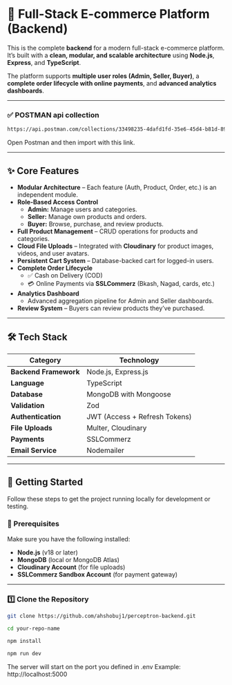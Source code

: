 # 🛒 Full-Stack E-commerce Platform (Backend)

This is the complete **backend** for a modern full-stack e-commerce platform.  
It’s built with a **clean, modular, and scalable architecture** using **Node.js**, **Express**, and **TypeScript**.  

The platform supports **multiple user roles (Admin, Seller, Buyer)**, a **complete order lifecycle with online payments**, and **advanced analytics dashboards**.

---

### ✅ POSTMAN api collection

```bash
https://api.postman.com/collections/33498235-4dafd1fd-35e6-45d4-b81d-89567bf01fd2?access_key=PMAT-01K8ZYKP5W3SA5DM0Q5F1K2H53
```

Open Postman and then import with this link.

---

## ✨ Core Features

- **Modular Architecture** – Each feature (Auth, Product, Order, etc.) is an independent module.
- **Role-Based Access Control**
  - **Admin:** Manage users and categories.
  - **Seller:** Manage own products and orders.
  - **Buyer:** Browse, purchase, and review products.
- **Full Product Management** – CRUD operations for products and categories.
- **Cloud File Uploads** – Integrated with **Cloudinary** for product images, videos, and user avatars.
- **Persistent Cart System** – Database-backed cart for logged-in users.
- **Complete Order Lifecycle**
  - ✅ Cash on Delivery (COD)
  - 💳 Online Payments via **SSLCommerz** (Bkash, Nagad, cards, etc.)
- **Analytics Dashboard**
  - Advanced aggregation pipeline for Admin and Seller dashboards.
- **Review System** – Buyers can review products they’ve purchased.

---

## 🛠️ Tech Stack

| Category | Technology |
|-----------|-------------|
| **Backend Framework** | Node.js, Express.js |
| **Language** | TypeScript |
| **Database** | MongoDB with Mongoose |
| **Validation** | Zod |
| **Authentication** | JWT (Access + Refresh Tokens) |
| **File Uploads** | Multer, Cloudinary |
| **Payments** | SSLCommerz |
| **Email Service** | Nodemailer |

---

## 🚀 Getting Started

Follow these steps to get the project running locally for development or testing.

### 🧩 Prerequisites

Make sure you have the following installed:

- **Node.js** (v18 or later)  
- **MongoDB** (local or MongoDB Atlas)  
- **Cloudinary Account** (for file uploads)  
- **SSLCommerz Sandbox Account** (for payment gateway)

---

### 1️⃣ Clone the Repository

```bash
git clone https://github.com/ahshobuj1/perceptron-backend.git

cd your-repo-name

npm install

npm run dev

```

The server will start on the port you defined in .env
Example: http://localhost:5000
